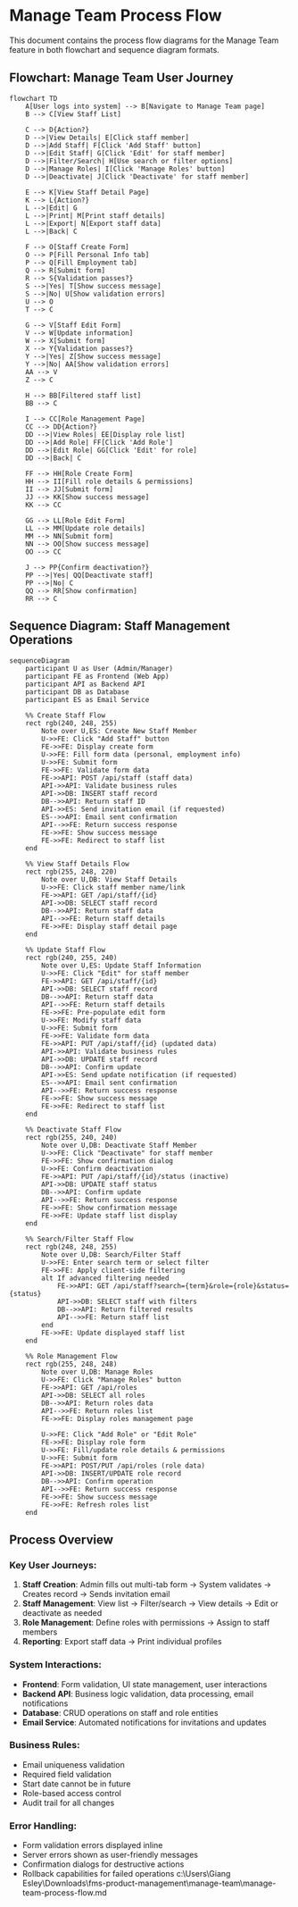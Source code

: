 # Manage Team Process Flow

This document contains the process flow diagrams for the Manage Team feature in both flowchart and sequence diagram formats.

## Flowchart: Manage Team User Journey

```mermaid
flowchart TD
    A[User logs into system] --> B[Navigate to Manage Team page]
    B --> C[View Staff List]

    C --> D{Action?}
    D -->|View Details| E[Click staff member]
    D -->|Add Staff| F[Click 'Add Staff' button]
    D -->|Edit Staff| G[Click 'Edit' for staff member]
    D -->|Filter/Search| H[Use search or filter options]
    D -->|Manage Roles| I[Click 'Manage Roles' button]
    D -->|Deactivate| J[Click 'Deactivate' for staff member]

    E --> K[View Staff Detail Page]
    K --> L{Action?}
    L -->|Edit| G
    L -->|Print| M[Print staff details]
    L -->|Export| N[Export staff data]
    L -->|Back| C

    F --> O[Staff Create Form]
    O --> P[Fill Personal Info tab]
    P --> Q[Fill Employment tab]
    Q --> R[Submit form]
    R --> S{Validation passes?}
    S -->|Yes| T[Show success message]
    S -->|No| U[Show validation errors]
    U --> O
    T --> C

    G --> V[Staff Edit Form]
    V --> W[Update information]
    W --> X[Submit form]
    X --> Y{Validation passes?}
    Y -->|Yes| Z[Show success message]
    Y -->|No| AA[Show validation errors]
    AA --> V
    Z --> C

    H --> BB[Filtered staff list]
    BB --> C

    I --> CC[Role Management Page]
    CC --> DD{Action?}
    DD -->|View Roles| EE[Display role list]
    DD -->|Add Role| FF[Click 'Add Role']
    DD -->|Edit Role| GG[Click 'Edit' for role]
    DD -->|Back| C

    FF --> HH[Role Create Form]
    HH --> II[Fill role details & permissions]
    II --> JJ[Submit form]
    JJ --> KK[Show success message]
    KK --> CC

    GG --> LL[Role Edit Form]
    LL --> MM[Update role details]
    MM --> NN[Submit form]
    NN --> OO[Show success message]
    OO --> CC

    J --> PP{Confirm deactivation?}
    PP -->|Yes| QQ[Deactivate staff]
    PP -->|No| C
    QQ --> RR[Show confirmation]
    RR --> C
```

## Sequence Diagram: Staff Management Operations

```mermaid
sequenceDiagram
    participant U as User (Admin/Manager)
    participant FE as Frontend (Web App)
    participant API as Backend API
    participant DB as Database
    participant ES as Email Service

    %% Create Staff Flow
    rect rgb(240, 248, 255)
        Note over U,ES: Create New Staff Member
        U->>FE: Click "Add Staff" button
        FE->>FE: Display create form
        U->>FE: Fill form data (personal, employment info)
        U->>FE: Submit form
        FE->>FE: Validate form data
        FE->>API: POST /api/staff (staff data)
        API->>API: Validate business rules
        API->>DB: INSERT staff record
        DB-->>API: Return staff ID
        API->>ES: Send invitation email (if requested)
        ES-->>API: Email sent confirmation
        API-->>FE: Return success response
        FE->>FE: Show success message
        FE->>FE: Redirect to staff list
    end

    %% View Staff Details Flow
    rect rgb(255, 248, 220)
        Note over U,DB: View Staff Details
        U->>FE: Click staff member name/link
        FE->>API: GET /api/staff/{id}
        API->>DB: SELECT staff record
        DB-->>API: Return staff data
        API-->>FE: Return staff details
        FE->>FE: Display staff detail page
    end

    %% Update Staff Flow
    rect rgb(240, 255, 240)
        Note over U,ES: Update Staff Information
        U->>FE: Click "Edit" for staff member
        FE->>API: GET /api/staff/{id}
        API->>DB: SELECT staff record
        DB-->>API: Return staff data
        API-->>FE: Return staff details
        FE->>FE: Pre-populate edit form
        U->>FE: Modify staff data
        U->>FE: Submit form
        FE->>FE: Validate form data
        FE->>API: PUT /api/staff/{id} (updated data)
        API->>API: Validate business rules
        API->>DB: UPDATE staff record
        DB-->>API: Confirm update
        API->>ES: Send update notification (if requested)
        ES-->>API: Email sent confirmation
        API-->>FE: Return success response
        FE->>FE: Show success message
        FE->>FE: Redirect to staff list
    end

    %% Deactivate Staff Flow
    rect rgb(255, 240, 240)
        Note over U,DB: Deactivate Staff Member
        U->>FE: Click "Deactivate" for staff member
        FE->>FE: Show confirmation dialog
        U->>FE: Confirm deactivation
        FE->>API: PUT /api/staff/{id}/status (inactive)
        API->>DB: UPDATE staff status
        DB-->>API: Confirm update
        API-->>FE: Return success response
        FE->>FE: Show confirmation message
        FE->>FE: Update staff list display
    end

    %% Search/Filter Staff Flow
    rect rgb(248, 248, 255)
        Note over U,DB: Search/Filter Staff
        U->>FE: Enter search term or select filter
        FE->>FE: Apply client-side filtering
        alt If advanced filtering needed
            FE->>API: GET /api/staff?search={term}&role={role}&status={status}
            API->>DB: SELECT staff with filters
            DB-->>API: Return filtered results
            API-->>FE: Return staff list
        end
        FE->>FE: Update displayed staff list
    end

    %% Role Management Flow
    rect rgb(255, 248, 248)
        Note over U,DB: Manage Roles
        U->>FE: Click "Manage Roles" button
        FE->>API: GET /api/roles
        API->>DB: SELECT all roles
        DB-->>API: Return roles data
        API-->>FE: Return roles list
        FE->>FE: Display roles management page

        U->>FE: Click "Add Role" or "Edit Role"
        FE->>FE: Display role form
        U->>FE: Fill/update role details & permissions
        U->>FE: Submit form
        FE->>API: POST/PUT /api/roles (role data)
        API->>DB: INSERT/UPDATE role record
        DB-->>API: Confirm operation
        API-->>FE: Return success response
        FE->>FE: Show success message
        FE->>FE: Refresh roles list
    end
```

## Process Overview

### Key User Journeys:
1. **Staff Creation**: Admin fills out multi-tab form → System validates → Creates record → Sends invitation email
2. **Staff Management**: View list → Filter/search → View details → Edit or deactivate as needed
3. **Role Management**: Define roles with permissions → Assign to staff members
4. **Reporting**: Export staff data → Print individual profiles

### System Interactions:
- **Frontend**: Form validation, UI state management, user interactions
- **Backend API**: Business logic validation, data processing, email notifications
- **Database**: CRUD operations on staff and role entities
- **Email Service**: Automated notifications for invitations and updates

### Business Rules:
- Email uniqueness validation
- Required field validation
- Start date cannot be in future
- Role-based access control
- Audit trail for all changes

### Error Handling:
- Form validation errors displayed inline
- Server errors shown as user-friendly messages
- Confirmation dialogs for destructive actions
- Rollback capabilities for failed operations</content>
<parameter name="filePath">c:\Users\Giang Esley\Downloads\fms-product-management\manage-team\manage-team-process-flow.md